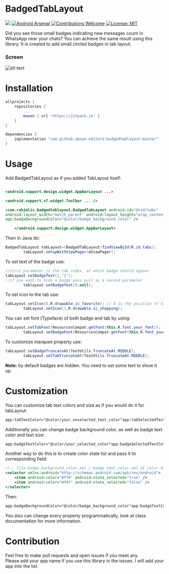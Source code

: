 # BadgedTabLayout

[![](https://jitpack.io/v/rahimlis/badgedtablayout.svg)](https://jitpack.io/#rahimlis/badgedtablayout)
[![Android Arsenal](https://img.shields.io/badge/Android%20Arsenal-BadgedTabLayout-brightgreen.svg?style=flat)](https://android-arsenal.com/details/1/6087)
[![Contributions Welcome](https://img.shields.io/badge/contributions-welcome-brightgreen.svg?style=flat)](https://github.com/rahimlis/badgedtablayout/issues)
[![License: MIT](https://img.shields.io/badge/License-MIT-yellow.svg)](https://opensource.org/licenses/MIT)

Did you see those small badges indicating new messages count in WhatsApp near your chats?
You can achieve the same result using this library. It is created to add small circled badges in tab
layout.

### Screen

![alt text](working.gif)

# Installation

```groovy
allprojects {
    repositories {
        ...
        maven { url 'https://jitpack.io' }
    }
}
```

```groovy
dependencies {
    implementation "com.github.ubook-editora:badgedtablayout:master"
}
```

# Usage

Add BadgedTabLayout as if you added TabLayout itself:

```xml

<android.support.design.widget.AppBarLayout ...>

<android.support.v7.widget.Toolbar ... />

<com.rahimlis.badgedtablayout.BadgedTabLayout android:id="@+id/tabs"
android:layout_width="match_parent" android:layout_height="wrap_content"
app:badgeBackgroundColor="@color/badge_background_color" />

    </android.support.design.widget.AppBarLayout>
```

Then in Java do:

```java
BadgedTabLayout tabLayout=(BadgedTabLayout)findViewById(R.id.tabs);
        tabLayout.setupWithViewPager(mViewPager);
```

To set text of the badge use:

```java
//first parameter is the tab index, at which badge should appear
tabLayout.setBadgeText(1,"1");
//if you want to hide a badge pass null as a second parameter
        tablayout.setBadgeText(0,null);
```

To set icon to the tab use:

```java
tabLayout.setIcon(0,R.drawable.ic_favorite); // 0 is the position of tab where icon should be added
        tabLayout.setIcon(1,R.drawable.ic_shopping);
```

You can set font (Typeface) of both badge and tab by using:

```java
tabLayout.setTabFont(ResourcesCompat.getFont(this,R.font.your_font));
        tabLayout.setBadgeFont(ResourcesCompat.getFont(this,R.font.your_font));
```

To customize marquee property use:

```java
tabLayout.setBadgeTruncateAt(TextUtils.TruncateAt.MIDDLE);
        tabLayout.setTabTruncateAt(TextUtils.TruncateAt.MIDDLE);
```

**Note:** by default badges are hidden. You need to set some text to show it up.

# Customization

You can customize tab text colors and size as if you would do it for tabLayout:

```xml
app:tabTextColor="@color/your_unselected_text_color"app:tabSelectedTextColor="@color/your_selected_text_color"app:tabTextSize="11sp"
```

Additionally you can change badge background color, as well as badge text color and text size:

```xml
app:badgeTextColor="@color/your_selected_color"app:badgeSelectedTextColor="@color/your_selected_color"app:badgeBackgroundColor="@color/your_selected_color"app:badgeSelectedBackgroundColor="@color/your_selected_color"app:badgeTextSize="11sp"
```

Another way to do this is to create color state list and pass it to corresponding field:

```xml
<!-- file badge_background_color.xml / badge_text_color.xml at color directory -->
<selector xmlns:android="http://schemas.android.com/apk/res/android">
    <item android:color="#ff0" android:state_selected="true" />
    <item android:color="#f0f" android:state_selected="false" />
</selector>
```

Then:

```xml
app:badgeBackgroundColor="@color/badge_background_color"app:badgeTextColor="@color/badge_text_color"
```

You also can change every property programmatically, look at class documentation for more
information.

# Contribution

Feel free to make pull requests and open issues if you meet any.\
Please add your app name if you use this library in the issues. I will add your app into the list.
